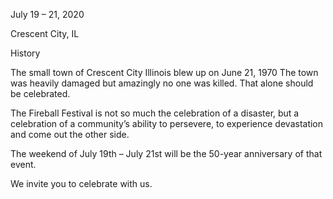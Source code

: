 July 19 – 21, 2020

Crescent City, IL

History

The small town of Crescent City Illinois blew up on June 21, 1970
The town was heavily damaged but amazingly no one was killed. That alone should be celebrated.

The Fireball Festival is not so much the celebration of a disaster, but a celebration of a community’s ability to persevere, to experience devastation and come out the other side.

The weekend of July 19th – July 21st will be the 50-year anniversary of that event.

We invite you to celebrate with us.
